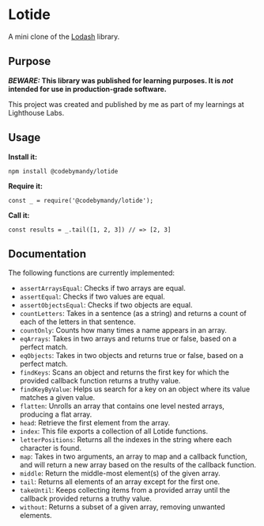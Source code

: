 # Lotide

A mini clone of the [Lodash](https://lodash.com) library.

## Purpose

**_BEWARE:_ This library was published for learning purposes. It is _not_ intended for use in production-grade software.**

This project was created and published by me as part of my learnings at Lighthouse Labs. 

## Usage

**Install it:**

`npm install @codebymandy/lotide`

**Require it:**

`const _ = require('@codebymandy/lotide');`

**Call it:**

`const results = _.tail([1, 2, 3]) // => [2, 3]`

## Documentation

The following functions are currently implemented:
* `assertArraysEqual`: Checks if two arrays are equal.
* `assertEqual`: Checks if two values are equal.
* `assertObjectsEqual`: Checks if two objects are equal.
* `countLetters`: Takes in a sentence (as a string) and returns a count of each of the letters in that sentence.
* `countOnly`: Counts how many times a name appears in an array.
* `eqArrays`: Takes in two arrays and returns true or false, based on a perfect match.
* `eqObjects`: Takes in two objects and returns true or false, based on a perfect match.
* `findKeys`: Scans an object and returns the first key for which the provided callback function returns a truthy value.
* `findKeyByValue`: Helps us search for a key on an object where its value matches a given value.
* `flatten`: Unrolls an array that contains one level nested arrays, producing a flat array.
* `head`: Retrieve the first element from the array.
* `index`: This file exports a collection of all Lotide functions.
* `letterPositions`: Returns all the indexes in the string where each character is found.
* `map`: Takes in two arguments, an array to map and a callback function, and will return a new array based on the results of the callback function.
* `middle`: Return the middle-most element(s) of the given array.
* `tail`: Returns all elements of an array except for the first one.
* `takeUntil`: Keeps collecting items from a provided array until the callback provided returns a truthy value.
* `without`: Returns a subset of a given array, removing unwanted elements.
